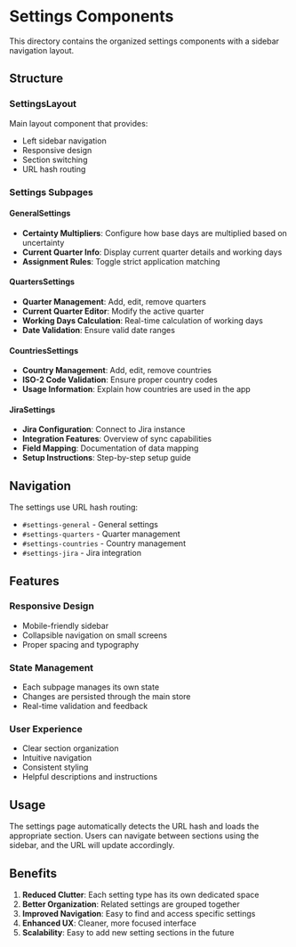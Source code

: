 # Settings Components

This directory contains the organized settings components with a sidebar navigation layout.

## Structure

### SettingsLayout
Main layout component that provides:
- Left sidebar navigation
- Responsive design
- Section switching
- URL hash routing

### Settings Subpages

#### GeneralSettings
- **Certainty Multipliers**: Configure how base days are multiplied based on uncertainty
- **Current Quarter Info**: Display current quarter details and working days
- **Assignment Rules**: Toggle strict application matching

#### QuartersSettings
- **Quarter Management**: Add, edit, remove quarters
- **Current Quarter Editor**: Modify the active quarter
- **Working Days Calculation**: Real-time calculation of working days
- **Date Validation**: Ensure valid date ranges

#### CountriesSettings
- **Country Management**: Add, edit, remove countries
- **ISO-2 Code Validation**: Ensure proper country codes
- **Usage Information**: Explain how countries are used in the app

#### JiraSettings
- **Jira Configuration**: Connect to Jira instance
- **Integration Features**: Overview of sync capabilities
- **Field Mapping**: Documentation of data mapping
- **Setup Instructions**: Step-by-step setup guide

## Navigation

The settings use URL hash routing:
- `#settings-general` - General settings
- `#settings-quarters` - Quarter management
- `#settings-countries` - Country management
- `#settings-jira` - Jira integration

## Features

### Responsive Design
- Mobile-friendly sidebar
- Collapsible navigation on small screens
- Proper spacing and typography

### State Management
- Each subpage manages its own state
- Changes are persisted through the main store
- Real-time validation and feedback

### User Experience
- Clear section organization
- Intuitive navigation
- Consistent styling
- Helpful descriptions and instructions

## Usage

The settings page automatically detects the URL hash and loads the appropriate section. Users can navigate between sections using the sidebar, and the URL will update accordingly.

## Benefits

1. **Reduced Clutter**: Each setting type has its own dedicated space
2. **Better Organization**: Related settings are grouped together
3. **Improved Navigation**: Easy to find and access specific settings
4. **Enhanced UX**: Cleaner, more focused interface
5. **Scalability**: Easy to add new setting sections in the future



